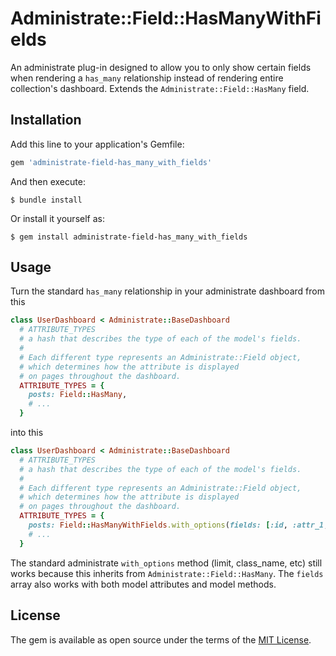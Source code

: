 # Administrate::Field::HasManyWithFields

An administrate plug-in designed to allow you to only show certain fields when rendering a `has_many` relationship instead of rendering entire collection's dashboard. Extends the `Administrate::Field::HasMany` field.

## Installation

Add this line to your application's Gemfile:

```ruby
gem 'administrate-field-has_many_with_fields'
```

And then execute:

    $ bundle install

Or install it yourself as:

    $ gem install administrate-field-has_many_with_fields

## Usage

Turn the standard `has_many` relationship in your administrate dashboard from this

```ruby
class UserDashboard < Administrate::BaseDashboard
  # ATTRIBUTE_TYPES
  # a hash that describes the type of each of the model's fields.
  #
  # Each different type represents an Administrate::Field object,
  # which determines how the attribute is displayed
  # on pages throughout the dashboard.
  ATTRIBUTE_TYPES = {
    posts: Field::HasMany,
    # ...
  }
```

into this

```ruby
class UserDashboard < Administrate::BaseDashboard
  # ATTRIBUTE_TYPES
  # a hash that describes the type of each of the model's fields.
  #
  # Each different type represents an Administrate::Field object,
  # which determines how the attribute is displayed
  # on pages throughout the dashboard.
  ATTRIBUTE_TYPES = {
    posts: Field::HasManyWithFields.with_options(fields: [:id, :attr_1, :attr_2, :method_1]),
    # ...
  }
```

The standard administrate `with_options` method (limit, class_name, etc) still works because this inherits from `Administrate::Field::HasMany`. The `fields` array also works with both model attributes and model methods.


## License

The gem is available as open source under the terms of the [MIT License](https://opensource.org/licenses/MIT).

